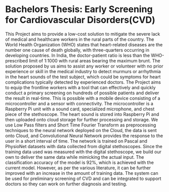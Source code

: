 # Bachelors Thesis: Early Screening for Cardiovascular Disorders(CVD)

This Project aims to provide a low-cost solution to mitigate the severe lack of medical and healthcare workers in the rural parts of the country. The World Health Organization (WHO) states that heart-related diseases are the number one cause of death globally, with three-quarters occurring in developing countries. In India, the doctor-patient ratio is less than the WHO-prescribed limit of 1:1000 with rural areas bearing the maximum brunt. The solution proposed by us aims to assist any worker or volunteer with no prior experience or skill in the medical industry to detect murmurs or arrhythmia in the heart sounds of the test subject, which could be symptoms for heart complications typically detected by experienced doctors. The Project aims to equip the frontline workers with a tool that can effectively and quickly conduct a primary screening on hundreds of possible patients and deliver the result in real-time. This is possible with a mobile device consisting of a microcontroller and a sensor with connectivity. The microcontroller is a Raspberry Pi unit with a sound card, specialized microphone, and chest piece of the stethoscope. The heart sound is stored into Raspberry Pi and then uploaded onto cloud storage for further processing and storage. We use Low Pass filters and Short Time Fourier Transform as preprocessing techniques to the neural network deployed on the Cloud, the data is sent onto Cloud, and Convolutional Neural Network provides the response to the user in a short interval of time. The network is trained on Pascal and PhysioNet datasets with data collected from digital stethoscopes. Since the training data used was measured with the digital stethoscope, we build our own to deliver the same data while mimicking the actual input. The classification accuracy of the model is 92%, which is achieved with the current model. However, as per the various literature, it can be further improved with an increase in the amount of training data. The system can be used for preliminary screening of CVD and can be integrated to support doctors so they can work on further diagnosis and testing.
